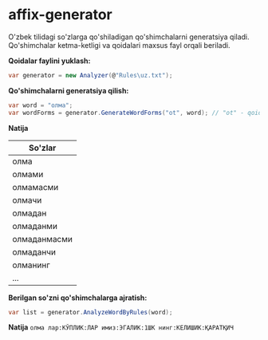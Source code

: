 # affix-generator

O'zbek tilidagi so'zlarga qo'shiladigan qo'shimchalarni generatsiya qiladi.
Qo'shimchalar ketma-ketligi va qoidalari maxsus fayl orqali beriladi.

**Qoidalar faylini yuklash:**
```c#
var generator = new Analyzer(@"Rules\uz.txt");
```
**Qo'shimchalarni generatsiya qilish:**
```c#
var word = "олма";
var wordForms = generator.GenerateWordForms("ot", word); // "ot" - qoida nomi
```
**Natija**

| So'zlar      |
|--------------|
| олма         |
| олмами       |
| олмамасми    |
| олмачи       |
| олмадан      |
| олмаданми    |
| олмаданмасми |
| олмаданчи    |
| олманинг     |
| ...          |

**Berilgan so'zni qo'shimchalarga ajratish:**
```c#
var list = generator.AnalyzeWordByRules(word);
```

**Natija**
```олма лар:КЎПЛИК:ЛАР имиз:ЭГАЛИК:1ШК нинг:КЕЛИШИК:ҚАРАТҚИЧ```
